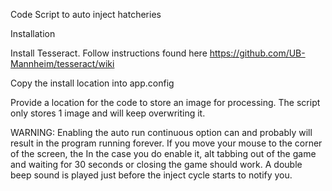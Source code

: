 Code Script to auto inject hatcheries

Installation

Install Tesseract. Follow instructions found here https://github.com/UB-Mannheim/tesseract/wiki

Copy the install location into app.config

Provide a location for the code to store an image for processing.
The script only stores 1 image and will keep overwriting it.

WARNING: Enabling the auto run continuous option can and probably will result in the program running forever.
If you move your mouse to the corner of the screen, the 
In the case you do enable it, alt tabbing out of the game and waiting for 30 seconds or closing the game should work.
A double beep sound is played just before the inject cycle starts to notify you.


